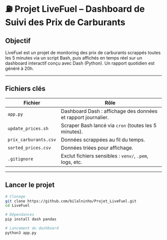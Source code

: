 # ⛽ Projet LiveFuel – Dashboard de Suivi des Prix de Carburants

##  Objectif

LiveFuel est un projet de monitoring des prix de carburants scrappés toutes les 5 minutes via un script Bash, puis affichés en temps réel sur un dashboard interactif conçu avec Dash (Python). Un rapport quotidien est généré à 20h.

---

##  Fichiers clés

| Fichier | Rôle |
|--------|------|
| `app.py` | Dashboard Dash : affichage des données et rapport journalier. |
| `update_prices.sh` | Scraper Bash lancé via `cron` (toutes les 5 minutes). |
| `prix_carburants.csv` | Données scrappées au fil du temps. |
| `sorted_prices.csv` | Données triées pour affichage. |
| `.gitignore` | Exclut fichiers sensibles : `venv/`, `.pem`, logs, etc. |

---

##  Lancer le projet

```bash
# Clonage
git clone https://github.com/bilalninho/Projet_LiveFuel.git
cd LiveFuel

# Dépendances
pip install dash pandas

# Lancement du dashboard
python3 app.py

